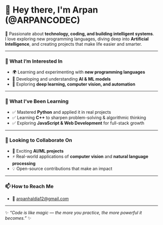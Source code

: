 # 👋 Hey there, I'm Arpan (@ARPANCODEC)

🚀 Passionate about **technology, coding, and building intelligent systems**.  
I love exploring new programming languages, diving deep into **Artificial Intelligence**, and creating projects that make life easier and smarter.  

---

### 👀 What I’m Interested In
- 🌍 Learning and experimenting with **new programming languages**  
- 🤖 Developing and understanding **AI & ML models**  
- 🧠 Exploring **deep learning, computer vision, and automation**  

---

### 🌱 What I’ve Been Learning
- ✅ Mastered **Python** and applied it in real projects  
- ✅ Learning **C++** to sharpen problem-solving & algorithmic thinking  
- ✅ Exploring **JavaScript & Web Development** for full-stack growth  

---

### 💞️ Looking to Collaborate On
- 🤝 Exciting **AI/ML projects**  
- ⚡ Real-world applications of **computer vision** and **natural language processing**  
- 💡 Open-source contributions that make an impact  

---

### 📫 How to Reach Me
- 📧 arpanhaldia12@gmail.com

---

✨ *“Code is like magic — the more you practice, the more powerful it becomes.”* ✨
